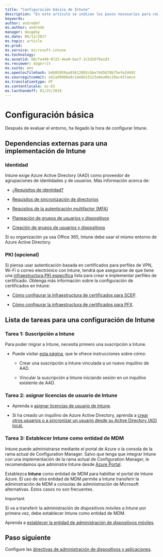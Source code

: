 ```yaml
---
title: "Configuración básica de Intune"
description: "En este artículo se indican los pasos necesarios para configurar Microsoft Intune."
keywords: 
author: andredm7
ms.author: andredm
manager: dougeby
ms.date: 06/12/2017
ms.topic: article
ms.prod: 
ms.service: microsoft-intune
ms.technology: 
ms.assetid: 60cfa440-0723-4ea0-bacf-3c5d26f9a1d3
ms.reviewer: dagerrit
ms.suite: ems
ms.openlocfilehash: bd685959aa03612002cbbe74d5678b75efe2d492
ms.sourcegitcommit: a41ad9988a8c14e6b15123a9ea9bc29ac437a4ce
ms.translationtype: HT
ms.contentlocale: es-ES
ms.lasthandoff: 01/25/2018
---
```

# <a name="basic-setup"></a>Configuración básica

Después de evaluar el entorno, ha llegado la hora de configurar Intune.

## <a name="external-dependencies-for-an-intune-deployment"></a>Dependencias externas para una implementación de Intune

### <a name="identity"></a>Identidad

Intune exige Azure Active Directory (AAD) como proveedor de agrupaciones de identidades y de usuarios. Más información acerca de:

-  [¿Requisitos de identidad?](https://docs.microsoft.com/active-directory/active-directory-hybrid-identity-design-considerations-overview#design-considerations-overview)

-   [Requisitos de sincronización de directorios](https://docs.microsoft.com/active-directory/active-directory-hybrid-identity-design-considerations-directory-sync-requirements)

-   [Requisitos de la autenticación multifactor (MFA)](https://docs.microsoft.com/active-directory/active-directory-hybrid-identity-design-considerations-multifactor-auth-requirements)

-   [Planeación de grupos de usuarios y dispositivos](users-add.md)

-   [Creación de grupos de usuarios y dispositivos](groups-get-started.md)

Si su organización ya usa Office 365, Intune debe usar el mismo entorno de Azure Active Directory.

### <a name="pki-optional"></a>PKI (opcional)

Si piensa usar autenticación basada en certificados para perfiles de VPN, Wi-Fi o correo electrónico con Intune, tendrá que asegurarse de que tiene una [infraestructura PKI específica](certificates-configure.md) lista para crear e implementar perfiles de certificado. Obtenga más información sobre la configuración de certificados en Intune:

-   [Cómo configurar la infraestructura de certificados para SCEP](/intune/certificates-scep-configure).

-   [Cómo configurar la infraestructura de certificados para PFX](/intune/certficates-pfx-configure).


## <a name="task-list-for-an-intune-setup"></a>Lista de tareas para una configuración de Intune

### <a name="task-1-intune-subscription"></a>Tarea 1: Suscripción a Intune

Para poder migrar a Intune, necesita primero una suscripción a Intune.

-   Puede visitar [esta página](https://portal.office.com/Signup/Signup.aspx?OfferId=40BE278A-DFD1-470a-9EF7-9F2596EA7FF9&dl=INTUNE_A&ali=1#0), que le ofrece instrucciones sobre cómo:

    -   Crear una suscripción a Intune vinculada a un nuevo inquilino de AAD.

    -   Vincular la suscripción a Intune iniciando sesión en un inquilino existente de AAD.

### <a name="task-2-assign-intune-user-licenses"></a>Tarea 2: asignar licencias de usuario de Intune

-   Aprenda a [asignar licencias de usuario de Intune](licenses-assign.md).

-   Si ha creado un inquilino de Azure Active Directory, aprenda a [crear otros usuarios o a sincronizar un usuario desde su Active Directory (AD) local.](https://docs.microsoft.com/azure/active-directory/connect/active-directory-aadconnect)

### <a name="task-3-set-your-mdm-authority-to-intune"></a>Tarea 3: Establecer Intune como entidad de MDM

Intune puede administrarse mediante el portal de Azure o la consola de la rama actual de Configuration Manager. Salvo que tenga que integrar Intune con una implementación de la rama actual de Configuration Manager, le recomendamos que administre Intune desde [Azure Portal](https://portal.azure.com).

Establezca **Intune** como entidad de MDM para habilitar el portal de Intune Azure. El uso de otra entidad de MDM permite a Intune transferir la administración de MDM a consolas de administración de Microsoft alternativas. Estos casos no son frecuentes.

> [!IMPORTANT]
> Si va a transferir la administración de dispositivos móviles a Intune por primera vez, debe establecer Intune como entidad de MDM.

Aprenda a [establecer la entidad de administración de dispositivos móviles](mdm-authority-set.md).

## <a name="next-step"></a>Paso siguiente

Configure las [directivas de administración de dispositivos y aplicaciones](migration-guide-configure-policies.md).
